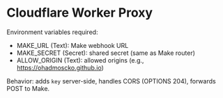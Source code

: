 # Cloudflare Worker Proxy
Environment variables required:
- MAKE_URL (Text): Make webhook URL
- MAKE_SECRET (Secret): shared secret (same as Make router)
- ALLOW_ORIGIN (Text): allowed origins (e.g., https://ohadmoscko.github.io)

Behavior: adds `key` server-side, handles CORS (OPTIONS 204), forwards POST to Make.
